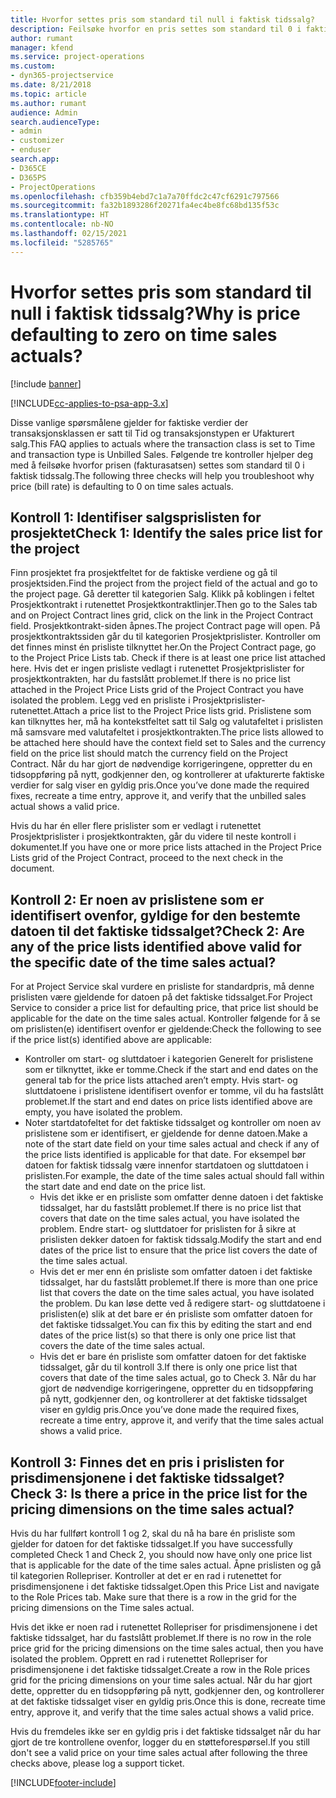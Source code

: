 ```yaml
---
title: Hvorfor settes pris som standard til null i faktisk tidssalg?
description: Feilsøke hvorfor en pris settes som standard til 0 i faktisk tidssalg.
author: rumant
manager: kfend
ms.service: project-operations
ms.custom:
- dyn365-projectservice
ms.date: 8/21/2018
ms.topic: article
ms.author: rumant
audience: Admin
search.audienceType:
- admin
- customizer
- enduser
search.app:
- D365CE
- D365PS
- ProjectOperations
ms.openlocfilehash: cfb359b4ebd7c1a7a70ffdc2c47cf6291c797566
ms.sourcegitcommit: fa32b1893286f20271fa4ec4be8fc68bd135f53c
ms.translationtype: HT
ms.contentlocale: nb-NO
ms.lasthandoff: 02/15/2021
ms.locfileid: "5285765"
---
```

# <a name="why-is-price-defaulting-to-zero-on-time-sales-actuals"></a><span data-ttu-id="806e2-103">Hvorfor settes pris som standard til null i faktisk tidssalg?</span><span class="sxs-lookup"><span data-stu-id="806e2-103">Why is price defaulting to zero on time sales actuals?</span></span>

[!include [banner](../includes/psa-now-project-operations.md)]

[!INCLUDE[cc-applies-to-psa-app-3.x](../includes/cc-applies-to-psa-app-3x.md)]

<span data-ttu-id="806e2-104">Disse vanlige spørsmålene gjelder for faktiske verdier der transaksjonsklassen er satt til Tid og transaksjonstypen er Ufakturert salg.</span><span class="sxs-lookup"><span data-stu-id="806e2-104">This FAQ applies to actuals where the transaction class is set to Time and transaction type is Unbilled Sales.</span></span> <span data-ttu-id="806e2-105">Følgende tre kontroller hjelper deg med å feilsøke hvorfor prisen (fakturasatsen) settes som standard til 0 i faktisk tidssalg.</span><span class="sxs-lookup"><span data-stu-id="806e2-105">The following three checks will help you troubleshoot why price (bill rate) is defaulting to 0 on time sales actuals.</span></span>

## <a name="check-1-identify-the-sales-price-list-for-the-project"></a><span data-ttu-id="806e2-106">Kontroll 1: Identifiser salgsprislisten for prosjektet</span><span class="sxs-lookup"><span data-stu-id="806e2-106">Check 1: Identify the sales price list for the project</span></span>

<span data-ttu-id="806e2-107">Finn prosjektet fra prosjektfeltet for de faktiske verdiene og gå til prosjektsiden.</span><span class="sxs-lookup"><span data-stu-id="806e2-107">Find the project from the project field of the actual and go to the project page.</span></span> <span data-ttu-id="806e2-108">Gå deretter til kategorien Salg. Klikk på koblingen i feltet Prosjektkontrakt i rutenettet Prosjektkontraktlinjer.</span><span class="sxs-lookup"><span data-stu-id="806e2-108">Then go to the Sales tab and on Project Contract lines grid, click on the link in the Project Contract field.</span></span> <span data-ttu-id="806e2-109">Prosjektkontrakt-siden åpnes.</span><span class="sxs-lookup"><span data-stu-id="806e2-109">The project Contract page will open.</span></span> <span data-ttu-id="806e2-110">På prosjektkontraktssiden går du til kategorien Prosjektprislister. Kontroller om det finnes minst én prisliste tilknyttet her.</span><span class="sxs-lookup"><span data-stu-id="806e2-110">On the Project Contract page, go to the Project Price Lists tab. Check if there is at least one price list attached here.</span></span> <span data-ttu-id="806e2-111">Hvis det er ingen prisliste vedlagt i rutenettet Prosjektprislister for prosjektkontrakten, har du fastslått problemet.</span><span class="sxs-lookup"><span data-stu-id="806e2-111">If there is no price list attached in the Project Price Lists grid of the Project Contract you have isolated the problem.</span></span> <span data-ttu-id="806e2-112">Legg ved en prisliste i Prosjektprislister-rutenettet.</span><span class="sxs-lookup"><span data-stu-id="806e2-112">Attach a price list to the Project Price lists grid.</span></span> <span data-ttu-id="806e2-113">Prislistene som kan tilknyttes her, må ha kontekstfeltet satt til Salg og valutafeltet i prislisten må samsvare med valutafeltet i prosjektkontrakten.</span><span class="sxs-lookup"><span data-stu-id="806e2-113">The price lists allowed to be attached here should have the context field set to Sales and the currency field on the price list should match the currency field on the Project Contract.</span></span> <span data-ttu-id="806e2-114">Når du har gjort de nødvendige korrigeringene, oppretter du en tidsoppføring på nytt, godkjenner den, og kontrollerer at ufakturerte faktiske verdier for salg viser en gyldig pris.</span><span class="sxs-lookup"><span data-stu-id="806e2-114">Once you’ve done made the required fixes, recreate a time entry, approve it, and verify that the unbilled sales actual shows a valid price.</span></span> 

<span data-ttu-id="806e2-115">Hvis du har én eller flere prislister som er vedlagt i rutenettet Prosjektprislister i prosjektkontrakten, går du videre til neste kontroll i dokumentet.</span><span class="sxs-lookup"><span data-stu-id="806e2-115">If you have one or more price lists attached in the Project Price Lists grid of the Project Contract, proceed to the next check in the document.</span></span>

## <a name="check-2-are-any-of-the-price-lists-identified-above-valid-for-the-specific-date-of-the-time-sales-actual"></a><span data-ttu-id="806e2-116">Kontroll 2: Er noen av prislistene som er identifisert ovenfor, gyldige for den bestemte datoen til det faktiske tidssalget?</span><span class="sxs-lookup"><span data-stu-id="806e2-116">Check 2: Are any of the price lists identified above valid for the specific date of the time sales actual?</span></span>

<span data-ttu-id="806e2-117">For at Project Service skal vurdere en prisliste for standardpris, må denne prislisten være gjeldende for datoen på det faktiske tidssalget.</span><span class="sxs-lookup"><span data-stu-id="806e2-117">For Project Service to consider a price list for defaulting price, that price list should be applicable for the date on the time sales actual.</span></span> <span data-ttu-id="806e2-118">Kontroller følgende for å se om prislisten(e) identifisert ovenfor er gjeldende:</span><span class="sxs-lookup"><span data-stu-id="806e2-118">Check the following to see if the price list(s) identified above are applicable:</span></span>
- <span data-ttu-id="806e2-119">Kontroller om start- og sluttdatoer i kategorien Generelt for prislistene som er tilknyttet, ikke er tomme.</span><span class="sxs-lookup"><span data-stu-id="806e2-119">Check if the start and end dates on the general tab for the price lists attached aren’t empty.</span></span> <span data-ttu-id="806e2-120">Hvis start- og sluttdatoene i prislistene identifisert ovenfor er tomme, vil du ha fastslått problemet.</span><span class="sxs-lookup"><span data-stu-id="806e2-120">If the start and end dates on price lists identified above are empty, you have isolated the problem.</span></span> 
- <span data-ttu-id="806e2-121">Noter startdatofeltet for det faktiske tidssalget og kontroller om noen av prislistene som er identifisert, er gjeldende for denne datoen.</span><span class="sxs-lookup"><span data-stu-id="806e2-121">Make a note of the start date field on your time sales actual and check if any of the price lists identified is applicable for that date.</span></span> <span data-ttu-id="806e2-122">For eksempel bør datoen for faktisk tidssalg være innenfor startdatoen og sluttdatoen i prislisten.</span><span class="sxs-lookup"><span data-stu-id="806e2-122">For example, the date of the time sales actual should fall within the start date and end date on the price list.</span></span> 
    - <span data-ttu-id="806e2-123">Hvis det ikke er en prisliste som omfatter denne datoen i det faktiske tidssalget, har du fastslått problemet.</span><span class="sxs-lookup"><span data-stu-id="806e2-123">If there is no price list that covers that date on the time sales actual, you have isolated the problem.</span></span> <span data-ttu-id="806e2-124">Endre start- og sluttdatoer for prislisten for å sikre at prislisten dekker datoen for faktisk tidssalg.</span><span class="sxs-lookup"><span data-stu-id="806e2-124">Modify the start and end dates of the price list to ensure that the price list covers the date of the time sales actual.</span></span> 
    - <span data-ttu-id="806e2-125">Hvis det er mer enn én prisliste som omfatter datoen i det faktiske tidssalget, har du fastslått problemet.</span><span class="sxs-lookup"><span data-stu-id="806e2-125">If there is more than one price list that covers the date on the time sales actual, you have isolated the problem.</span></span> <span data-ttu-id="806e2-126">Du kan løse dette ved å redigere start- og sluttdatoene i prislisten(e) slik at det bare er én prisliste som omfatter datoen for det faktiske tidssalget.</span><span class="sxs-lookup"><span data-stu-id="806e2-126">You can fix this by editing the start and end dates of the price list(s) so that there is only one price list that covers the date of the time sales actual.</span></span> 
    - <span data-ttu-id="806e2-127">Hvis det er bare én prisliste som omfatter datoen for det faktiske tidssalget, går du til kontroll 3.</span><span class="sxs-lookup"><span data-stu-id="806e2-127">If there is only one price list that covers that date of the time sales actual, go to Check 3.</span></span>
<span data-ttu-id="806e2-128">Når du har gjort de nødvendige korrigeringene, oppretter du en tidsoppføring på nytt, godkjenner den, og kontrollerer at det faktiske tidssalget viser en gyldig pris.</span><span class="sxs-lookup"><span data-stu-id="806e2-128">Once you’ve done made the required fixes, recreate a time entry, approve it, and verify that the time sales actual shows a valid price.</span></span>

## <a name="check-3-is-there-a-price-in-the-price-list-for-the-pricing-dimensions-on-the-time-sales-actual"></a><span data-ttu-id="806e2-129">Kontroll 3: Finnes det en pris i prislisten for prisdimensjonene i det faktiske tidssalget?</span><span class="sxs-lookup"><span data-stu-id="806e2-129">Check 3: Is there a price in the price list for the pricing dimensions on the time sales actual?</span></span>

<span data-ttu-id="806e2-130">Hvis du har fullført kontroll 1 og 2, skal du nå ha bare én prisliste som gjelder for datoen for det faktiske tidssalget.</span><span class="sxs-lookup"><span data-stu-id="806e2-130">If you have successfully completed Check 1 and Check 2, you should now have only one price list that is applicable for the date of the time sales actual.</span></span> <span data-ttu-id="806e2-131">Åpne prislisten og gå til kategorien Rollepriser. Kontroller at det er en rad i rutenettet for prisdimensjonene i det faktiske tidssalget.</span><span class="sxs-lookup"><span data-stu-id="806e2-131">Open this Price List and navigate to the Role Prices tab. Make sure that there is a row in the grid for the pricing dimensions on the Time sales actual.</span></span>

<span data-ttu-id="806e2-132">Hvis det ikke er noen rad i rutenettet Rollepriser for prisdimensjonene i det faktiske tidssalget, har du fastslått problemet.</span><span class="sxs-lookup"><span data-stu-id="806e2-132">If there is no row in the role price grid for the pricing dimensions on the time sales actual, then you have isolated the problem.</span></span> <span data-ttu-id="806e2-133">Opprett en rad i rutenettet Rollepriser for prisdimensjonene i det faktiske tidssalget.</span><span class="sxs-lookup"><span data-stu-id="806e2-133">Create a row in the Role prices grid for the pricing dimensions on your time sales actual.</span></span> <span data-ttu-id="806e2-134">Når du har gjort dette, oppretter du en tidsoppføring på nytt, godkjenner den, og kontrollerer at det faktiske tidssalget viser en gyldig pris.</span><span class="sxs-lookup"><span data-stu-id="806e2-134">Once this is done, recreate time entry, approve it, and verify that the time sales actual shows a valid price.</span></span>

<span data-ttu-id="806e2-135">Hvis du fremdeles ikke ser en gyldig pris i det faktiske tidssalget når du har gjort de tre kontrollene ovenfor, logger du en støtteforespørsel.</span><span class="sxs-lookup"><span data-stu-id="806e2-135">If you still don't see a valid price on your time sales actual after following the three checks above, please log a support ticket.</span></span> 



[!INCLUDE[footer-include](../includes/footer-banner.md)]